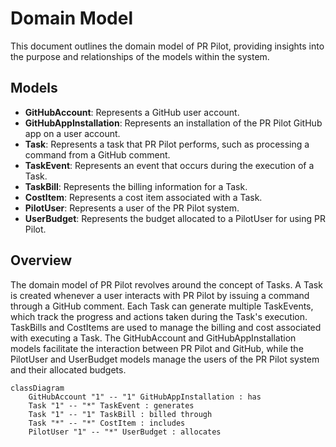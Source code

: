 # Domain Model

This document outlines the domain model of PR Pilot, providing insights into the purpose and relationships of the models within the system.

## Models
- **GitHubAccount**: Represents a GitHub user account.
- **GitHubAppInstallation**: Represents an installation of the PR Pilot GitHub app on a user account.
- **Task**: Represents a task that PR Pilot performs, such as processing a command from a GitHub comment.
- **TaskEvent**: Represents an event that occurs during the execution of a Task.
- **TaskBill**: Represents the billing information for a Task.
- **CostItem**: Represents a cost item associated with a Task.
- **PilotUser**: Represents a user of the PR Pilot system.
- **UserBudget**: Represents the budget allocated to a PilotUser for using PR Pilot.

## Overview
The domain model of PR Pilot revolves around the concept of Tasks. A Task is created whenever a user interacts with PR Pilot by issuing a command through a GitHub comment. Each Task can generate multiple TaskEvents, which track the progress and actions taken during the Task's execution. TaskBills and CostItems are used to manage the billing and cost associated with executing a Task. The GitHubAccount and GitHubAppInstallation models facilitate the interaction between PR Pilot and GitHub, while the PilotUser and UserBudget models manage the users of the PR Pilot system and their allocated budgets.

```mermaid
classDiagram
    GitHubAccount "1" -- "1" GitHubAppInstallation : has
    Task "1" -- "*" TaskEvent : generates
    Task "1" -- "1" TaskBill : billed through
    Task "*" -- "*" CostItem : includes
    PilotUser "1" -- "*" UserBudget : allocates
```